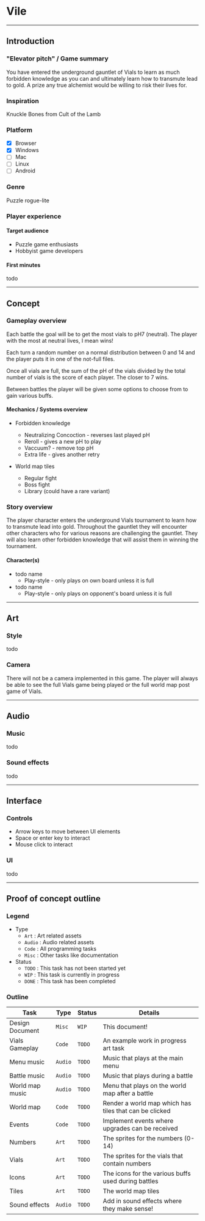 # Vile

------------------------------------------------------------------------------------------------------------------------

## Introduction

### "Elevator pitch" / Game summary

You have entered the underground gauntlet of Vials to learn as much forbidden knowledge as you can and ultimately learn
how to transmute lead to gold. A prize any true alchemist would be willing to risk their lives for.

### Inspiration

Knuckle Bones from Cult of the Lamb

### Platform

- [x] Browser
- [x] Windows
- [ ] Mac
- [ ] Linux
- [ ] Android

### Genre

Puzzle rogue-lite

### Player experience

#### Target audience

* Puzzle game enthusiasts
* Hobbyist game developers

#### First minutes

todo

------------------------------------------------------------------------------------------------------------------------

## Concept

### Gameplay overview

Each battle the goal will be to get the most vials to pH7 (neutral). The player with the most at neutral lives, I mean
wins!

Each turn a random number on a normal distribution between 0 and 14 and the player puts it in one of the not-full files.

Once all vials are full, the sum of the pH of the vials divided by the total number of vials is the score of each
player.
The closer to 7 wins.

Between battles the player will be given some options to choose from to gain various buffs.

#### Mechanics / Systems overview

* Forbidden knowledge
    * Neutralizing Concoction - reverses last played pH
    * Reroll - gives a new pH to play
    * Vaccuum? - remove top pH
    * Extra life - gives another retry

* World map tiles
    * Regular fight
    * Boss fight
    * Library (could have a rare variant)

### Story overview

The player character enters the underground Vials tournament to learn how to transmute lead into gold. Throughout the
gauntlet they will encounter other characters who for various reasons are challenging the gauntlet. They will also
learn other forbidden knowledge that will assist them in winning the tournament.

#### Character(s)

* todo name
    * Play-style - only plays on own board unless it is full
* todo name
    * Play-style - only plays on opponent's board unless it is full

------------------------------------------------------------------------------------------------------------------------

## Art

### Style

todo

### Camera

There will not be a camera implemented in this game. The player will always be able to see the full Vials game being
played or the full world map post game of Vials.

------------------------------------------------------------------------------------------------------------------------

## Audio

### Music

todo

### Sound effects

todo

------------------------------------------------------------------------------------------------------------------------

## Interface

### Controls

* Arrow keys to move between UI elements
* Space or enter key to interact
* Mouse click to interact

### UI

todo

------------------------------------------------------------------------------------------------------------------------

## Proof of concept outline

### Legend

* Type
    * `Art`   : Art related assets
    * `Audio` : Audio related assets
    * `Code`  : All programming tasks
    * `Misc`  : Other tasks like documentation
* Status
    * `TODO`  : This task has not been started yet
    * `WIP`   : This task is currently in progress
    * `DONE`  : This task has been completed

### Outline

| Task            | Type    | Status | Details                                                |
|-----------------|---------|--------|--------------------------------------------------------|
| Design Document | `Misc`  | `WIP`  | This document!                                         |
| Vials Gameplay  | `Code`  | `TODO` | An example work in progress art task                   |
| Menu music      | `Audio` | `TODO` | Music that plays at the main menu                      |
| Battle music    | `Audio` | `TODO` | Music that plays during a battle                       |
| World map music | `Audio` | `TODO` | Menu that plays on the world map after a battle        |
| World map       | `Code`  | `TODO` | Render a world map which has tiles that can be clicked |
| Events          | `Code`  | `TODO` | Implement events where upgrades can be received        |
| Numbers         | `Art`   | `TODO` | The sprites for the numbers (0-14)                     |
| Vials           | `Art`   | `TODO` | The sprites for the vials that contain numbers         |
| Icons           | `Art`   | `TODO` | The icons for the various buffs used during battles    |
| Tiles           | `Art`   | `TODO` | The world map tiles                                    |
| Sound effects   | `Audio` | `TODO` | Add in sound effects where they make sense!            |
